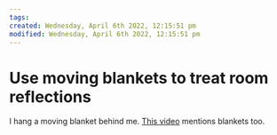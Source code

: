 ```yaml
---
tags: 
created: Wednesday, April 6th 2022, 12:15:51 pm
modified: Wednesday, April 6th 2022, 12:15:51 pm
---
```


# Use moving blankets to treat room reflections
I hang a moving blanket behind me. [This video](https://www.youtube.com/watch?v=9EAiqYGN1MY&list=PL1sNd-gBgKcokKS0v14HYieHxmHsQS38V&index=12) mentions blankets too.
